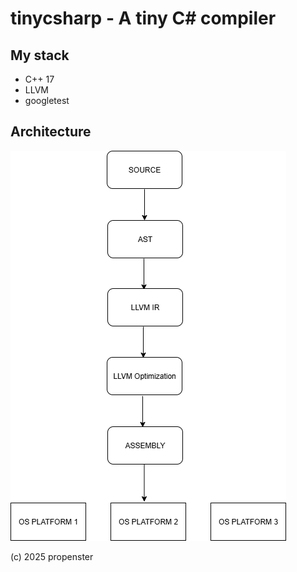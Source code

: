 # tinycsharp - A tiny C# compiler


## My stack
- C++ 17
- LLVM
- googletest



## Architecture
![tinycsharp_architecture](https://github.com/propenster/tinycsharp/blob/master/propenster_tinycsharp.drawio.png)



(c) 2025 propenster

